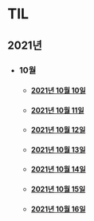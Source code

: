 # TIL
## 2021년 
* ### 10월
    *  #### <a href = "2021/10/10.md"> 2021년 10월 10일 </a>
    *  #### <a href = "2021/10/11.md"> 2021년 10월 11일 </a>
    *  #### <a href = "2021/10/12.md"> 2021년 10월 12일 </a>
    *  #### <a href = "2021/10/13.md"> 2021년 10월 13일 </a>
    *  #### <a href = "2021/10/14.md"> 2021년 10월 14일 </a>
    *  #### <a href = "2021/10/15.md"> 2021년 10월 15일 </a>
    *  #### <a href = "2021/10/16.md"> 2021년 10월 16일 </a>